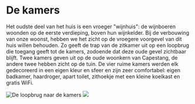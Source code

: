 # De kamers

Het oudste deel van het huis is een vroeger "wijnhuis": de wijnboeren woonden op de eerste verdieping, boven hun wijnkelder. Bij de verbouwing van onze woonst, hebben we het zicht op de vroegere voorgevel van dit huis willen behouden. Zo geeft de trap van de zitkamer uit op een loopbrug die toegang geeft tot de kamers, zodoende dat deze oude gevel zichtbaar blijft.
Twee kamers geven uit op de oude woonkern van Capestang, de andere twee hebben zicht op de tuin.
De vier ruime kamers werden elk gedecoreerd in een eigen kleur en sfeer en zijn zeer comfortabel: eigen badkamer, haardroger, apart toilet, zithoekje met een kleine koelkast en gratis WiFi.

![De loopbrug naar de kamers](/images/chambres.jpg)
![](/images/chambres-detail.jpg)

